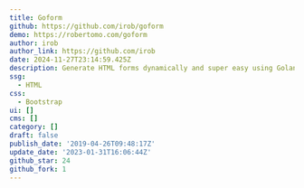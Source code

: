 ```yaml
---
title: Goform
github: https://github.com/irob/goform
demo: https://robertomo.com/goform
author: irob
author_link: https://github.com/irob
date: 2024-11-27T23:14:59.425Z
description: Generate HTML forms dynamically and super easy using Golang/Go
ssg:
  - HTML
css:
  - Bootstrap
ui: []
cms: []
category: []
draft: false
publish_date: '2019-04-26T09:48:17Z'
update_date: '2023-01-31T16:06:44Z'
github_star: 24
github_fork: 1
---
```

